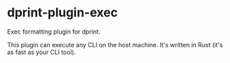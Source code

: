 # dprint-plugin-exec

Exec formatting plugin for dprint.

This plugin can execute any CLI on the host machine. It's written in Rust (it's as fast as your CLI tool).

